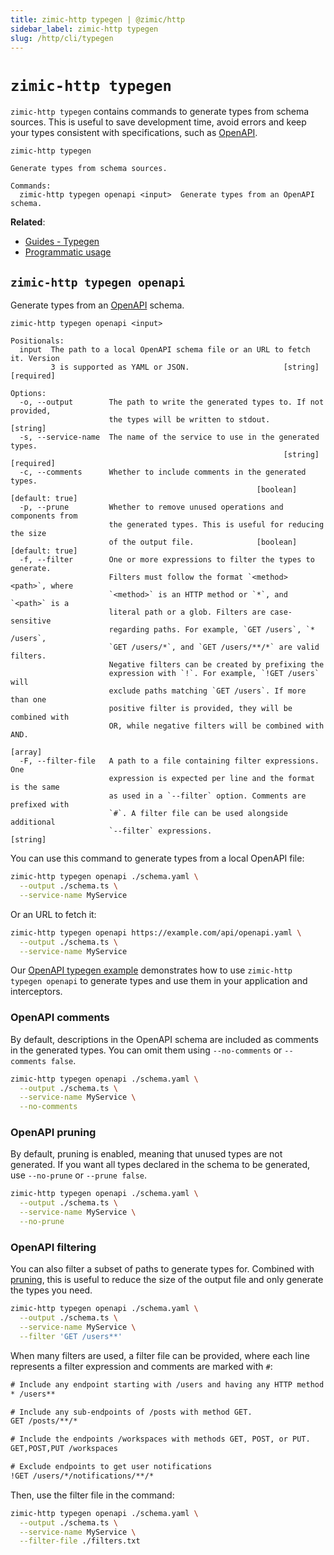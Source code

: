 ```yaml
---
title: zimic-http typegen | @zimic/http
sidebar_label: zimic-http typegen
slug: /http/cli/typegen
---
```


# `zimic-http typegen`

`zimic-http typegen` contains commands to generate types from schema sources. This is useful to save development time,
avoid errors and keep your types consistent with specifications, such as [OpenAPI](https://swagger.io/specification).

```
zimic-http typegen

Generate types from schema sources.

Commands:
  zimic-http typegen openapi <input>  Generate types from an OpenAPI schema.
```

**Related**:

- [Guides - Typegen](/docs/zimic-http/guides/2-typegen.mdx)
- [Programmatic usage](/docs/zimic-http/api/5-typegen.md)

## `zimic-http typegen openapi`

Generate types from an [OpenAPI](https://swagger.io/specification) schema.

```
zimic-http typegen openapi <input>

Positionals:
  input  The path to a local OpenAPI schema file or an URL to fetch it. Version
         3 is supported as YAML or JSON.                     [string] [required]

Options:
  -o, --output        The path to write the generated types to. If not provided,
                      the types will be written to stdout.              [string]
  -s, --service-name  The name of the service to use in the generated types.
                                                             [string] [required]
  -c, --comments      Whether to include comments in the generated types.
                                                       [boolean] [default: true]
  -p, --prune         Whether to remove unused operations and components from
                      the generated types. This is useful for reducing the size
                      of the output file.              [boolean] [default: true]
  -f, --filter        One or more expressions to filter the types to generate.
                      Filters must follow the format `<method> <path>`, where
                      `<method>` is an HTTP method or `*`, and `<path>` is a
                      literal path or a glob. Filters are case-sensitive
                      regarding paths. For example, `GET /users`, `* /users`,
                      `GET /users/*`, and `GET /users/**/*` are valid filters.
                      Negative filters can be created by prefixing the
                      expression with `!`. For example, `!GET /users` will
                      exclude paths matching `GET /users`. If more than one
                      positive filter is provided, they will be combined with
                      OR, while negative filters will be combined with AND.
                                                                         [array]
  -F, --filter-file   A path to a file containing filter expressions. One
                      expression is expected per line and the format is the same
                      as used in a `--filter` option. Comments are prefixed with
                      `#`. A filter file can be used alongside additional
                      `--filter` expressions.                           [string]
```

You can use this command to generate types from a local OpenAPI file:

```bash
zimic-http typegen openapi ./schema.yaml \
  --output ./schema.ts \
  --service-name MyService
```

Or an URL to fetch it:

```bash
zimic-http typegen openapi https://example.com/api/openapi.yaml \
  --output ./schema.ts \
  --service-name MyService
```

Our [OpenAPI typegen example](https://github.com/zimicjs/zimic/tree/main/examples/zimic-with-openapi-typegen#readme)
demonstrates how to use `zimic-http typegen openapi` to generate types and use them in your application and
interceptors.

### OpenAPI comments

By default, descriptions in the OpenAPI schema are included as comments in the generated types. You can omit them using
`--no-comments` or `--comments false`.

```bash
zimic-http typegen openapi ./schema.yaml \
  --output ./schema.ts \
  --service-name MyService \
  --no-comments
```

### OpenAPI pruning

By default, pruning is enabled, meaning that unused types are not generated. If you want all types declared in the
schema to be generated, use `--no-prune` or `--prune false`.

```bash
zimic-http typegen openapi ./schema.yaml \
  --output ./schema.ts \
  --service-name MyService \
  --no-prune
```

### OpenAPI filtering

You can also filter a subset of paths to generate types for. Combined with [pruning](#openapi-pruning), this is useful
to reduce the size of the output file and only generate the types you need.

```bash
zimic-http typegen openapi ./schema.yaml \
  --output ./schema.ts \
  --service-name MyService \
  --filter 'GET /users**'
```

When many filters are used, a filter file can be provided, where each line represents a filter expression and comments
are marked with `#`:

```txt title='filters.txt'
# Include any endpoint starting with /users and having any HTTP method
* /users**

# Include any sub-endpoints of /posts with method GET.
GET /posts/**/*

# Include the endpoints /workspaces with methods GET, POST, or PUT.
GET,POST,PUT /workspaces

# Exclude endpoints to get user notifications
!GET /users/*/notifications/**/*
```

Then, use the filter file in the command:

```bash
zimic-http typegen openapi ./schema.yaml \
  --output ./schema.ts \
  --service-name MyService \
  --filter-file ./filters.txt
```
